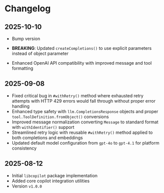 # Changelog

## 2025-10-10

- Bump version

- **BREAKING**: Updated `createCompletions()` to use explicit parameters instead
  of object parameter
- Enhanced OpenAI API compatibility with improved message and tool formatting

## 2025-09-08

- Fixed critical bug in `#withRetry()` method where exhausted retry attempts
  with HTTP 429 errors would fall through without proper error handling
- Enhanced type safety with `llm.CompletionsResponse` objects and proper
  `tool.ToolDefinition.fromObject()` conversions
- Improved message normalization converting `Message` to standard format with
  `withIdentifier()` support
- Streamlined retry logic with reusable `#withRetry()` method applied to both
  completions and embeddings
- Updated default model configuration from `gpt-4o` to `gpt-4.1` for platform
  consistency

## 2025-08-12

- Initial `libcopilot` package implementation
- Added core copilot integration utilities
- Version `v1.0.0`

